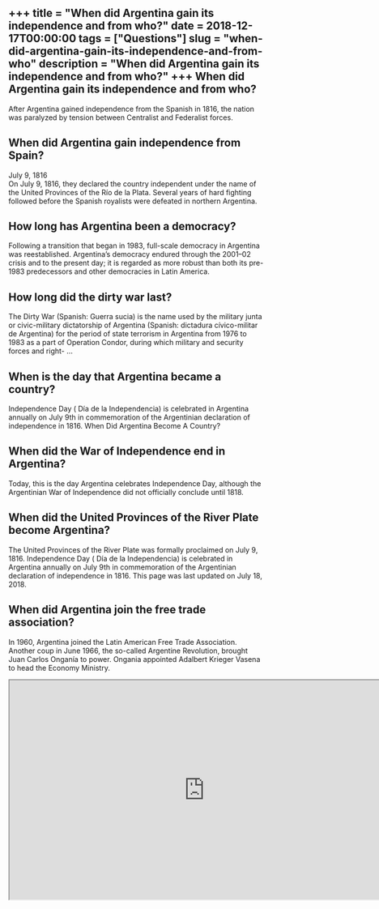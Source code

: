+++
title = "When did Argentina gain its independence and from who?"
date = 2018-12-17T00:00:00
tags = ["Questions"]
slug = "when-did-argentina-gain-its-independence-and-from-who"
description = "When did Argentina gain its independence and from who?"
+++
When did Argentina gain its independence and from who?
------------------------------------------------------

After Argentina gained independence from the Spanish in 1816, the nation was paralyzed by tension between Centralist and Federalist forces.

When did Argentina gain independence from Spain?
------------------------------------------------

July 9, 1816  
On July 9, 1816, they declared the country independent under the name of the United Provinces of the Río de la Plata. Several years of hard fighting followed before the Spanish royalists were defeated in northern Argentina.

How long has Argentina been a democracy?
----------------------------------------

Following a transition that began in 1983, full-scale democracy in Argentina was reestablished. Argentina’s democracy endured through the 2001–02 crisis and to the present day; it is regarded as more robust than both its pre-1983 predecessors and other democracies in Latin America.

How long did the dirty war last?
--------------------------------

The Dirty War (Spanish: Guerra sucia) is the name used by the military junta or civic-military dictatorship of Argentina (Spanish: dictadura cívico-militar de Argentina) for the period of state terrorism in Argentina from 1976 to 1983 as a part of Operation Condor, during which military and security forces and right- …

When is the day that Argentina became a country?
------------------------------------------------

Independence Day ( Día de la Independencia) is celebrated in Argentina annually on July 9th in commemoration of the Argentinian declaration of independence in 1816. When Did Argentina Become A Country?

When did the War of Independence end in Argentina?
--------------------------------------------------

Today, this is the day Argentina celebrates Independence Day, although the Argentinian War of Independence did not officially conclude until 1818.

When did the United Provinces of the River Plate become Argentina?
------------------------------------------------------------------

The United Provinces of the River Plate was formally proclaimed on July 9, 1816. Independence Day ( Día de la Independencia) is celebrated in Argentina annually on July 9th in commemoration of the Argentinian declaration of independence in 1816. This page was last updated on July 18, 2018.

When did Argentina join the free trade association?
---------------------------------------------------

In 1960, Argentina joined the Latin American Free Trade Association. Another coup in June 1966, the so-called Argentine Revolution, brought Juan Carlos Onganía to power. Ongania appointed Adalbert Krieger Vasena to head the Economy Ministry.

<iframe allow="accelerometer; autoplay; clipboard-write; encrypted-media; gyroscope; picture-in-picture" allowfullscreen="" class="__youtube_prefs__  epyt-is-override  no-lazyload" data-no-lazy="1" data-origheight="433" data-origwidth="770" data-skipgform_ajax_framebjll="" height="433" id="_ytid_94345" loading="lazy" src="https://www.youtube.com/embed/Y8--l33FJUg?enablejsapi=1&autoplay=0&cc_load_policy=0&cc_lang_pref=&iv_load_policy=1&loop=0&modestbranding=0&rel=1&fs=1&playsinline=0&autohide=2&theme=dark&color=red&controls=1&" title="YouTube player" width="770"></iframe>